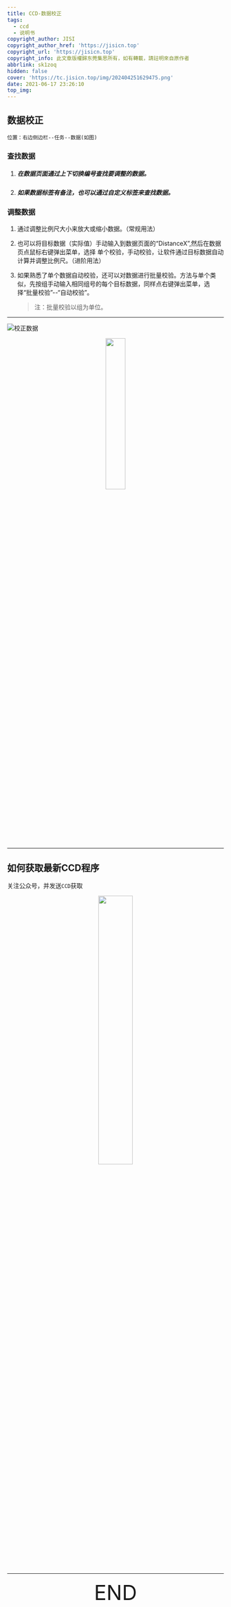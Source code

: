 ```yaml
---
title: CCD-数据校正
tags:
  - ccd
  - 说明书
copyright_author: JISI
copyright_author_href: 'https://jisicn.top'
copyright_url: 'https://jisicn.top'
copyright_info: 此文章版權歸东莞集思所有，如有轉載，請註明來自原作者
abbrlink: sk1zoq
hidden: false
cover: 'https://tc.jisicn.top/img/202404251629475.png'
date: 2021-06-17 23:26:10
top_img:
---
```



## 数据校正
`位置：右边侧边栏--任务--数据(如图)`



### 查找数据

1. ##### 在数据页面通过上下切换编号查找要调整的数据。

2. ##### 如果数据标签有备注，也可以通过自定义标签来查找数据。



### 调整数据

1. 通过调整比例尺大小来放大或缩小数据。（常规用法）

2. 也可以将目标数据（实际值）手动输入到数据页面的“DistanceX”,然后在数据页点鼠标右键弹出菜单，选择 单个校验，手动校验，让软件通过目标数据自动计算并调整比例尺。（进阶用法）

3. 如果熟悉了单个数据自动校验，还可以对数据进行批量校验。方法与单个类似，先按组手动输入相同组号的每个目标数据，同样点右键弹出菜单，选择“批量校验”--“自动校验”。

   > 注：批量校验以组为单位。
   
   

------



![校正数据](https://tc.jisicn.top/img/202404251630850.png)



<div align="center">
    <img src="https://tc.jisicn.top/img/202404251631424.png" width="30%" height="30%"></img>
</div>



---

## 如何获取最新CCD程序

关注公众号，并发送`CCD`获取

<div align="center">
    <img src="https://tc.jisicn.top/img/202404251607047.png" width="40%" height="40%"></img>
</div>



------

<div align='center' ><font size='50'>END</font></div>